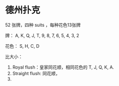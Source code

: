 # 德州扑克

52 张牌，四种 suits ，每种花色13张牌

牌：
A, K, Q, J, T, 9, 8, 7, 6, 5, 4, 3, 2

花色：
S, H, C, D

比大小：
1. Royal flush：皇家同花顺，相同花色的 T, J, Q, K, A.
2. Straight flush: 同花顺，
3. 
